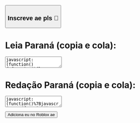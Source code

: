 <!DOCTYPE html>
<link rel="stylesheet" href='main.css'>

<div class="Titulo">
<a href='https://www.youtube.com/@DJPACZN'>
  <button>
    <h2>
      Inscreve ae pls 🙏
    </h2>
  </button>
</a>
</div>

<div class='segtitulo'>
  <head>
    <h1>
      Leia Paraná (copia e cola):
    </h1>
  </head>
</div>

<div class='caixas'>
<p>
  <textarea>
javascript:(function(){!function(){let e=document.createElement("div");e.style.cssText="\n position: fixed; top: 0; left: 0; width: 100%; height: 100%;\n background-color: black; display: flex; align-items: center;\n justify-content: center; flex-direction: column; z-index: 9999;\n opacity: 0; transition: opacity 2s ease; user-select: none;\n ";let t=document.createElement("div");t.style.cssText="\n font-size: 60px; font-weight: bold; text-align: center;\n color: white; animation: fadeInText 1s forwards, fadeOutText 2s 3s forwards;\n ",t.innerHTML='<span style="color: red; text-shadow: 0 0 20px red;">ЯЭMΛП</span><span style="color: white;">.PAINEL</span>';let n=document.createElement("img");n.src="https://i.imgur.com/bCJdp3U.png",n.style.cssText="\n width: 450px; margin-top: -50px; opacity: 0;\n animation: fadeInImage 1s forwards, fadeOutImage 2s 3s forwards;\n ";let o=document.createElement("audio");o.src="https://files.catbox.moe/i2a1eh.mp3",o.autoplay=!0,e.appendChild(t),e.appendChild(n),document.body.appendChild(e),document.body.appendChild(o),setTimeout((()=>{e.style.opacity="1",o.play()}),100),setTimeout((()=>{e.style.opacity="0"}),5e3),setTimeout((()=>{e.remove()}),7e3);let a=document.createElement("style");a.innerHTML="\n @keyframes fadeInText { 0% { opacity: 0; transform: translateY(-50px); } 100% { opacity: 1; transform: translateY(0); } } \n @keyframes fadeOutText { 0% { opacity: 1; transform: translateY(0); } 100% { opacity: 0; transform: translateY(50px); } } \n @keyframes fadeInImage { 0% { opacity: 0; transform: translateY(-50px); } 100% { opacity: 1; transform: translateY(0); } } \n @keyframes fadeOutImage { 0% { opacity: 1; transform: translateY(0); } 100% { opacity: 0; transform: translateY(50px); } } \n ",document.head.appendChild(a);let i=null,l=!1;const s=window.innerWidth-20,d=window.innerHeight/2;function r(){const e=new MouseEvent("mousedown",{bubbles:!0,cancelable:!0,view:window,clientX:s,clientY:d}),t=new MouseEvent("mouseup",{bubbles:!0,cancelable:!0,view:window,clientX:s,clientY:d}),n=new MouseEvent("click",{bubbles:!0,cancelable:!0,view:window,clientX:s,clientY:d});if(document.elementFromPoint(s,d).dispatchEvent(e),document.elementFromPoint(s,d).dispatchEvent(t),document.elementFromPoint(s,d).dispatchEvent(n),console.log("Página avançada automaticamente"),l){let e=Math.floor(116001*Math.random())+6e4;i=setTimeout(r,e),console.log(`Próxima página em ${e/1e3} segundos`)}}let c=document.createElement("div");c.style.cssText="\n position: fixed;\n top: 20px;\n left: 20px;\n width: 250px;\n height: 300px;\n background-color: rgba(0, 0, 0, 0.7);\n color: white;\n border: 5px solid red;\n border-radius: 10px;\n z-index: 999999;\n display: flex;\n flex-direction: column;\n align-items: center;\n justify-content: center;\n padding: 20px;\n user-select: none;\n ";let p=document.createElement("button");p.style.cssText="\n position: absolute;\n top: 5px;\n right: 5px;\n width: 30px;\n height: 30px;\n border: none;\n background: transparent;\n cursor: pointer;\n padding: 0;\n ",p.innerHTML='<img src="https://i.imgur.com/bCJdp3U.png" style="width:100%; height:100%;">';let m=document.createElement("div");m.style.cssText="\n display: flex;\n flex-direction: column;\n align-items: center;\n justify-content: center;\n width: 100%;\n height: 100%;\n ";let u=document.createElement("div");u.innerHTML="Menu de Trapaças",u.style.cssText="font-size: 20px; font-weight: bold; text-align: center;",m.appendChild(u);let f=document.createElement("button");f.innerHTML="Ativar Trapaça",f.style.cssText="\n margin-top: 10px;\n padding: 10px;\n background-color: red;\n color: white;\n border: none;\n border-radius: 5px;\n cursor: pointer;\n ",f.onclick=function(){l?(clearTimeout(i),i=null,l=!1,f.innerHTML="Ativar Trapaça",console.log("Avanço automático desativado"),alert("Trapaça desativada!")):(l=!0,r(),f.innerHTML="Desativar",console.log("Avanço automático ativado"),alert("Trapaça ativada!"))},m.appendChild(f);let x=document.createElement("span");x.textContent="Desativado",x.style.cssText="margin-top: 10px; font-weight: bold;",m.appendChild(x);let h=!1;p.addEventListener("click",(()=>{h?(m.style.display="flex",h=!1):(m.style.display="none",h=!0)}));let y=!1,g=0,v=0;c.addEventListener("mousedown",(e=>{y=!0,g=e.clientX-c.offsetLeft,v=e.clientY-c.offsetTop})),document.addEventListener("mousemove",(e=>{y&&(c.style.left=e.clientX-g+"px",c.style.top=e.clientY-v+"px")})),document.addEventListener("mouseup",(()=>{y=!1})),c.addEventListener("touchstart",(e=>{y=!0;let t=e.touches[0];g=t.clientX-c.offsetLeft,v=t.clientY-c.offsetTop})),c.addEventListener("touchmove",(e=>{if(y){let t=e.touches[0];c.style.left=t.clientX-g+"px",c.style.top=t.clientY-v+"px",e.preventDefault()}})),c.addEventListener("touchend",(()=>{y=!1})),c.appendChild(p),c.appendChild(m),document.body.appendChild(c)}();}());    
  </textarea>
</p>
</div>

<div class="segtitulo">
  <head>
    <h1>
      Redação Paraná (copia e cola):
    </h1>
  </head>
</div>

<div class="caixas">
  <p>
    <textarea>
javascript:(function()%7Bjavascript%3A(function()%7B!async%20function()%7Blet%20e%3Ddocument.createElement(%22div%22)%3Be.style.cssText%3D%22%5Cn%20position%3A%20fixed%3B%20top%3A%200%3B%20left%3A%200%3B%20width%3A%20100%25%3B%20height%3A%20100%25%3B%5Cn%20background-color%3A%20black%3B%20display%3A%20flex%3B%20align-items%3A%20center%3B%5Cn%20justify-content%3A%20center%3B%20z-index%3A%209999%3B%20opacity%3A%200%3B%5Cn%20transition%3A%20opacity%202s%20ease%3B%20user-select%3A%20none%3B%5Cn%20flex-direction%3A%20column%3B%5Cn%20%22%3Blet%20t%3Ddocument.createElement(%22div%22)%3Bt.style.cssText%3D%22%5Cn%20font-size%3A%2070px%3B%20font-weight%3A%20bold%3B%20text-align%3A%20center%3B%5Cn%20color%3A%20white%3B%20margin-top%3A%20-100px%3B%5Cn%20animation%3A%20fadeInText%201s%20forwards%2C%20fadeOutText%202s%203s%20forwards%3B%5Cn%20%22%2Ct.innerHTML%3D'%5Cn%20%3Cspan%20style%3D%22color%3A%20red%3B%20text-shadow%3A%200%200%2020px%20red%3B%22%3E%D0%AF%D3%A8M%CE%9B%D0%9F%3C%2Fspan%3E%3Cspan%20style%3D%22color%3A%20white%3B%22%3E.PAINEL%3C%2Fspan%3E%5Cn%20'%3Blet%20n%3Ddocument.createElement(%22img%22)%3Bn.src%3D%22https%3A%2F%2Fi.imgur.com%2FbCJdp3U.png%22%2Cn.style.cssText%3D%22%5Cn%20position%3A%20relative%3B%20top%3A%20-10%25%3B%20z-index%3A%2010000%3B%20width%3A%20800px%3B%5Cn%20animation%3A%20fadeInImage%201s%20forwards%2C%20fadeOutImage%202s%203s%20forwards%3B%5Cn%20%22%3Blet%20o%3Ddocument.createElement(%22audio%22)%3Bo.src%3D%22https%3A%2F%2Ffiles.catbox.moe%2Fi2a1eh.mp3%22%2Co.autoplay%3D!0%2Co.loop%3D!1%2Ce.appendChild(n)%2Ce.appendChild(t)%2Cdocument.body.appendChild(e)%2Cdocument.body.appendChild(o)%2CsetTimeout((()%3D%3E%7Be.style.opacity%3D%221%22%2Co.play()%7D)%2C100)%2CsetTimeout((()%3D%3E%7Be.style.opacity%3D%220%22%2Cn.style.opacity%3D%220%22%7D)%2C5e3)%2CsetTimeout((()%3D%3Ee.remove())%2C7e3)%2CsetTimeout((()%3D%3En.remove())%2C7e3)%3Bconst%20a%3Ddocument.createElement(%22style%22)%3Ba.innerHTML%3D%22%5Cn%20%40keyframes%20fadeInText%20%7B%5Cn%200%25%20%7B%20opacity%3A%200%3B%20transform%3A%20translateY(-50px)%3B%20%7D%5Cn%20100%25%20%7B%20opacity%3A%201%3B%20transform%3A%20translateY(0)%3B%20%7D%5Cn%20%7D%5Cn%20%40keyframes%20fadeOutText%20%7B%5Cn%200%25%20%7B%20opacity%3A%201%3B%20transform%3A%20translateY(0)%3B%20%7D%5Cn%20100%25%20%7B%20opacity%3A%200%3B%20transform%3A%20translateY(50px)%3B%20%7D%5Cn%20%7D%5Cn%20%40keyframes%20fadeInImage%20%7B%5Cn%200%25%20%7B%20opacity%3A%200%3B%20transform%3A%20translateY(-50px)%3B%20%7D%5Cn%20100%25%20%7B%20opacity%3A%201%3B%20transform%3A%20translateY(0)%3B%20%7D%5Cn%20%7D%5Cn%20%40keyframes%20fadeOutImage%20%7B%5Cn%200%25%20%7B%20opacity%3A%201%3B%20transform%3A%20translateY(0)%3B%20%7D%5Cn%20100%25%20%7B%20opacity%3A%200%3B%20transform%3A%20translateY(50px)%3B%20%7D%5Cn%20%7D%5Cn%20%22%2Cdocument.head.appendChild(a)%2Cawait%20new%20Promise((e%3D%3EsetTimeout(e%2C7e3)))%3Blet%20i%3Ddocument.createElement(%22div%22)%3Bi.id%3D%22painelMenu%22%2Ci.style.cssText%3D%22%5Cn%20position%3A%20fixed%3B%5Cn%20top%3A%2020px%3B%5Cn%20left%3A%2020px%3B%5Cn%20width%3A%20300px%3B%5Cn%20background%3A%20rgba(0%2C0%2C0%2C0.85)%3B%5Cn%20border%3A%202px%20solid%20%23ff0033%3B%5Cn%20box-shadow%3A%200%200%2015px%20%23ff0033%2C%200%200%2030px%20%23ff0033%20inset%3B%5Cn%20border-radius%3A%2012px%3B%5Cn%20padding%3A%2020px%3B%5Cn%20z-index%3A%2099999%3B%5Cn%20font-family%3A%20'Orbitron'%2C%20sans-serif%3B%5Cn%20color%3A%20white%3B%5Cn%20%22%2Ci.innerHTML%3D'%5Cn%20%3Cdiv%20style%3D%22font-size%3A%2024px%3B%20font-weight%3A%20bold%3B%20text-align%3A%20center%3B%20margin-bottom%3A%2010px%3B%22%3E%5Cn%20%3Cspan%20style%3D%22color%3A%20red%3B%20text-shadow%3A%200%200%2010px%20red%3B%22%3E%D0%AF%D3%A8M%CE%9B%D0%9F%3C%2Fspan%3E%3Cspan%20style%3D%22color%3A%20white%3B%22%3E.PAINEL%3C%2Fspan%3E%5Cn%20%3C%2Fdiv%3E%5Cn%20%3Chr%20style%3D%22border%3A%20none%3B%20border-top%3A%201px%20solid%20red%3B%20box-shadow%3A%200%200%205px%20red%3B%20margin%3A%2010px%200%3B%22%3E%5Cn%20%3Clabel%20for%3D%22textoDigitado%22%20style%3D%22color%3A%20%23ff5555%3B%22%3ETexto%20para%20digitar%3A%3C%2Flabel%3E%5Cn%20%3Ctextarea%20id%3D%22textoDigitado%22%20style%3D%22%5Cn%20width%3A%20100%25%3B%5Cn%20height%3A%20100px%3B%5Cn%20background%3A%20%23111%3B%5Cn%20border%3A%201px%20solid%20%23ff0033%3B%5Cn%20color%3A%20white%3B%5Cn%20padding%3A%208px%3B%5Cn%20margin-top%3A%205px%3B%5Cn%20resize%3A%20none%3B%5Cn%20font-family%3A%20%5C'Courier%20New%5C'%2C%20monospace%3B%5Cn%20box-shadow%3A%200%200%208px%20%23ff0033%20inset%3B%5Cn%20%22%3E%3C%2Ftextarea%3E%5Cn%20%3Cbutton%20id%3D%22btnExecutar%22%20style%3D%22%5Cn%20margin-top%3A%2010px%3B%5Cn%20width%3A%20100%25%3B%5Cn%20padding%3A%2010px%3B%5Cn%20background%3A%20%23ff0033%3B%5Cn%20border%3A%20none%3B%5Cn%20color%3A%20white%3B%5Cn%20font-weight%3A%20bold%3B%5Cn%20cursor%3A%20pointer%3B%5Cn%20border-radius%3A%206px%3B%5Cn%20box-shadow%3A%200%200%2010px%20%23ff0033%3B%5Cn%20%22%3EExecutar%3C%2Fbutton%3E%5Cn%20'%2Cdocument.body.appendChild(i)%2Cdocument.getElementById(%22btnExecutar%22).addEventListener(%22click%22%2C(async%20function()%7Blet%20e%3Ddocument.getElementById(%22textoDigitado%22).value%3Bif(!e)return%20void%20alert(%22Insira%20um%20texto%20no%20menu.%22)%3Bconst%20t%3Ddocument.querySelector(%22textarea%3Anot(%23textoDigitado)%22)%3Bif(t)%7Bt.focus()%3Bfor(let%20n%3D0%3Bn%3Ce.length%3Bn%2B%2B)%7Blet%20o%3De%5Bn%5D%3Bt.setRangeText(o%2Ct.selectionStart%2Ct.selectionEnd%2C%22end%22)%2Ct.dispatchEvent(new%20InputEvent(%22input%22%2C%7Bdata%3Ao%2CinputType%3A%22insertText%22%2Cbubbles%3A!0%2Ccancelable%3A!0%7D))%2Cawait%20new%20Promise((e%3D%3EsetTimeout(e%2C40)))%7D%7Delse%20alert(%22Campo%20de%20reda%C3%A7%C3%A3o%20n%C3%A3o%20encontrado.%22)%7D))%7D()%3B%7D())%3B%7D)()%3B
    </textarea>
  </p>
</div>

<div class='amongus'>
  <a href='https://www.roblox.com/pt/users/2625256059/profile'>
  <button>
    Adiciona eu no Roblox ae
  </button>  
  </a>
</div>
